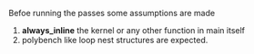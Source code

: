 Befoe running the passes some assumptions are made
1) __always_inline__ the kernel or any other function in main itself
2) polybench like loop nest structures are expected.
